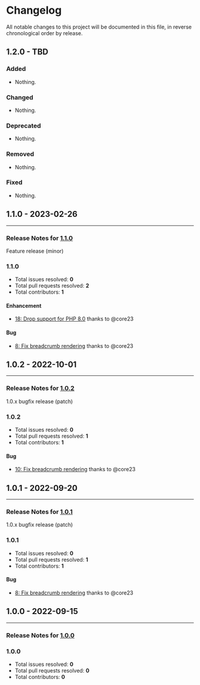 # Changelog

All notable changes to this project will be documented in this file, in reverse chronological order by release.

## 1.2.0 - TBD

### Added

- Nothing.

### Changed

- Nothing.

### Deprecated

- Nothing.

### Removed

- Nothing.

### Fixed

- Nothing.

## 1.1.0 - 2023-02-26


-----

### Release Notes for [1.1.0](https://github.com/nucleos/NucleosSeoBundle/milestone/3)

Feature release (minor)

### 1.1.0

- Total issues resolved: **0**
- Total pull requests resolved: **2**
- Total contributors: **1**

#### Enhancement

 - [18: Drop support for PHP 8.0](https://github.com/nucleos/NucleosSeoBundle/pull/18) thanks to @core23

#### Bug

 - [8: Fix breadcrumb rendering](https://github.com/nucleos/NucleosSeoBundle/pull/8) thanks to @core23

## 1.0.2 - 2022-10-01


-----

### Release Notes for [1.0.2](https://github.com/nucleos/NucleosSeoBundle/milestone/5)

1.0.x bugfix release (patch)

### 1.0.2

- Total issues resolved: **0**
- Total pull requests resolved: **1**
- Total contributors: **1**

#### Bug

 - [10: Fix breadcrumb rendering](https://github.com/nucleos/NucleosSeoBundle/pull/10) thanks to @core23

## 1.0.1 - 2022-09-20


-----

### Release Notes for [1.0.1](https://github.com/nucleos/NucleosSeoBundle/milestone/2)

1.0.x bugfix release (patch)

### 1.0.1

- Total issues resolved: **0**
- Total pull requests resolved: **1**
- Total contributors: **1**

#### Bug

 - [8: Fix breadcrumb rendering](https://github.com/nucleos/NucleosSeoBundle/pull/8) thanks to @core23

## 1.0.0 - 2022-09-15


-----

### Release Notes for [1.0.0](https://github.com/nucleos/NucleosSeoBundle/milestone/1)



### 1.0.0

- Total issues resolved: **0**
- Total pull requests resolved: **0**
- Total contributors: **0**

